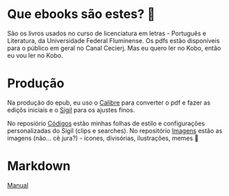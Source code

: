 # Que ebooks são estes? 🤔

São os livros usados no curso de licenciatura em letras - Português e Literatura, da Universidade Federal Fluminense. Os pdfs estão disponíveis para o público em geral no Canal Cecierj. Mas eu quero ler no Kobo, então eu vou ler no Kobo.

# Produção
 
Na produção do epub, eu uso o [Calibre](https://calibre-ebook.com/download) para converter o pdf e fazer as ediçõs iniciais e o [Sigil](https://sigil-ebook.com/) para os ajustes finos. 

No reposiório [Códigos](https://github.com/Alineonline/repo-codigos) estão minhas folhas de estilo e configurações personalizadas do Sigil (clips e searches). No repositório [Imagens](https://github.com/Alineonline/Imagens) estão as imagens (não... cê jura?) - ícones, divisórias, ilustrações, memes 🙂 

# Markdown
[Manual](https://www.markdownguide.org/basic-syntax/)
